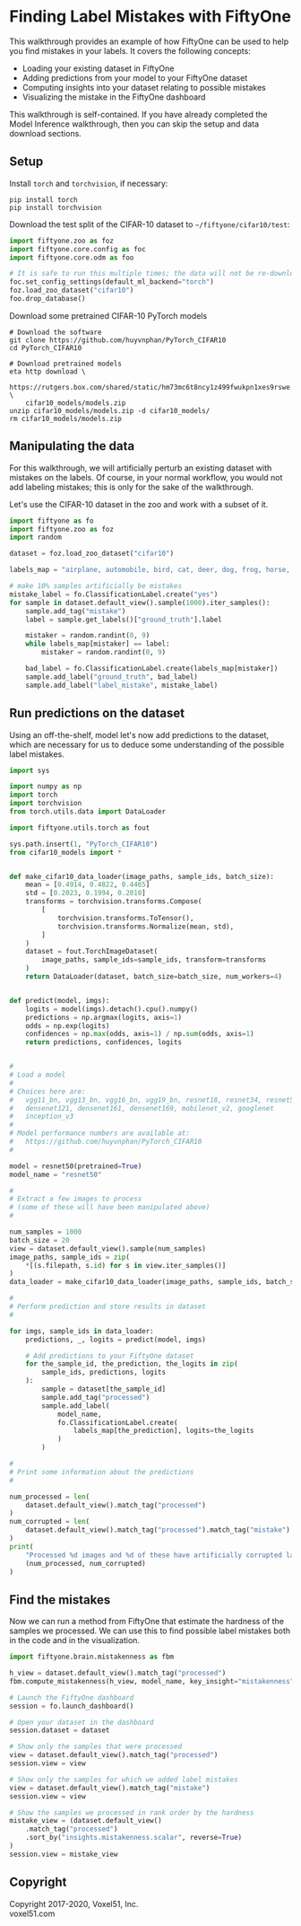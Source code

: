 # Finding Label Mistakes with FiftyOne

This walkthrough provides an example of how FiftyOne can be used to help you
find mistakes in your labels. It covers the following concepts:

-   Loading your existing dataset in FiftyOne
-   Adding predictions from your model to your FiftyOne dataset
-   Computing insights into your dataset relating to possible mistakes
-   Visualizing the mistake in the FiftyOne dashboard

This walkthrough is self-contained. If you have already completed the Model
Inference walkthrough, then you can skip the setup and data download sections.

## Setup

Install `torch` and `torchvision`, if necessary:

```
pip install torch
pip install torchvision
```

Download the test split of the CIFAR-10 dataset to `~/fiftyone/cifar10/test`:

```py
import fiftyone.zoo as foz
import fiftyone.core.config as foc
import fiftyone.core.odm as foo

# It is safe to run this multiple times; the data will not be re-downloaded
foc.set_config_settings(default_ml_backend="torch")
foz.load_zoo_dataset("cifar10")
foo.drop_database()
```

Download some pretrained CIFAR-10 PyTorch models

```
# Download the software
git clone https://github.com/huyvnphan/PyTorch_CIFAR10
cd PyTorch_CIFAR10

# Download pretrained models
eta http download \
    https://rutgers.box.com/shared/static/hm73mc6t8ncy1z499fwukpn1xes9rswe.zip \
    cifar10_models/models.zip
unzip cifar10_models/models.zip -d cifar10_models/
rm cifar10_models/models.zip
```

## Manipulating the data

For this walkthrough, we will artificially perturb an existing dataset with
mistakes on the labels. Of course, in your normal workflow, you would not add
labeling mistakes; this is only for the sake of the walkthrough.

Let's use the CIFAR-10 dataset in the zoo and work with a subset of it.

```py
import fiftyone as fo
import fiftyone.zoo as foz
import random

dataset = foz.load_zoo_dataset("cifar10")

labels_map = "airplane, automobile, bird, cat, deer, dog, frog, horse, ship, truck".split(', ')

# make 10% samples artificially be mistakes
mistake_label = fo.ClassificationLabel.create("yes")
for sample in dataset.default_view().sample(1000).iter_samples():
    sample.add_tag("mistake")
    label = sample.get_labels()["ground_truth"].label

    mistaker = random.randint(0, 9)
    while labels_map[mistaker] == label:
        mistaker = random.randint(0, 9)

    bad_label = fo.ClassificationLabel.create(labels_map[mistaker])
    sample.add_label("ground_truth", bad_label)
    sample.add_label("label_mistake", mistake_label)
```

## Run predictions on the dataset

Using an off-the-shelf, model let's now add predictions to the dataset, which
are necessary for us to deduce some understanding of the possible label
mistakes.

```py
import sys

import numpy as np
import torch
import torchvision
from torch.utils.data import DataLoader

import fiftyone.utils.torch as fout

sys.path.insert(1, "PyTorch_CIFAR10")
from cifar10_models import *


def make_cifar10_data_loader(image_paths, sample_ids, batch_size):
    mean = [0.4914, 0.4822, 0.4465]
    std = [0.2023, 0.1994, 0.2010]
    transforms = torchvision.transforms.Compose(
        [
            torchvision.transforms.ToTensor(),
            torchvision.transforms.Normalize(mean, std),
        ]
    )
    dataset = fout.TorchImageDataset(
        image_paths, sample_ids=sample_ids, transform=transforms
    )
    return DataLoader(dataset, batch_size=batch_size, num_workers=4)


def predict(model, imgs):
    logits = model(imgs).detach().cpu().numpy()
    predictions = np.argmax(logits, axis=1)
    odds = np.exp(logits)
    confidences = np.max(odds, axis=1) / np.sum(odds, axis=1)
    return predictions, confidences, logits


#
# Load a model
#
# Choices here are:
#   vgg11_bn, vgg13_bn, vgg16_bn, vgg19_bn, resnet18, resnet34, resnet50
#   densenet121, densenet161, densenet169, mobilenet_v2, googlenet
#   inception_v3
#
# Model performance numbers are available at:
#   https://github.com/huyvnphan/PyTorch_CIFAR10
#

model = resnet50(pretrained=True)
model_name = "resnet50"

#
# Extract a few images to process
# (some of these will have been manipulated above)
#

num_samples = 1000
batch_size = 20
view = dataset.default_view().sample(num_samples)
image_paths, sample_ids = zip(
    *[(s.filepath, s.id) for s in view.iter_samples()]
)
data_loader = make_cifar10_data_loader(image_paths, sample_ids, batch_size)

#
# Perform prediction and store results in dataset
#

for imgs, sample_ids in data_loader:
    predictions, _, logits = predict(model, imgs)

    # Add predictions to your FiftyOne dataset
    for the_sample_id, the_prediction, the_logits in zip(
        sample_ids, predictions, logits
    ):
        sample = dataset[the_sample_id]
        sample.add_tag("processed")
        sample.add_label(
            model_name,
            fo.ClassificationLabel.create(
                labels_map[the_prediction], logits=the_logits
            )
        )

#
# Print some information about the predictions
#

num_processed = len(
    dataset.default_view().match_tag("processed")
)
num_corrupted = len(
    dataset.default_view().match_tag("processed").match_tag("mistake")
)
print(
    "Processed %d images and %d of these have artificially corrupted labels" %
    (num_processed, num_corrupted)
)
```

## Find the mistakes

Now we can run a method from FiftyOne that estimate the hardness of the samples
we processed. We can use this to find possible label mistakes both in the code
and in the visualization.

```py
import fiftyone.brain.mistakenness as fbm

h_view = dataset.default_view().match_tag("processed")
fbm.compute_mistakenness(h_view, model_name, key_insight="mistakenness")

# Launch the FiftyOne dashboard
session = fo.launch_dashboard()

# Open your dataset in the dashboard
session.dataset = dataset

# Show only the samples that were processed
view = dataset.default_view().match_tag("processed")
session.view = view

# Show only the samples for which we added label mistakes
view = dataset.default_view().match_tag("mistake")
session.view = view

# Show the samples we processed in rank order by the hardness
mistake_view = (dataset.default_view()
    .match_tag("processed")
    .sort_by("insights.mistakenness.scalar", reverse=True)
)
session.view = mistake_view
```

## Copyright

Copyright 2017-2020, Voxel51, Inc.<br> voxel51.com
